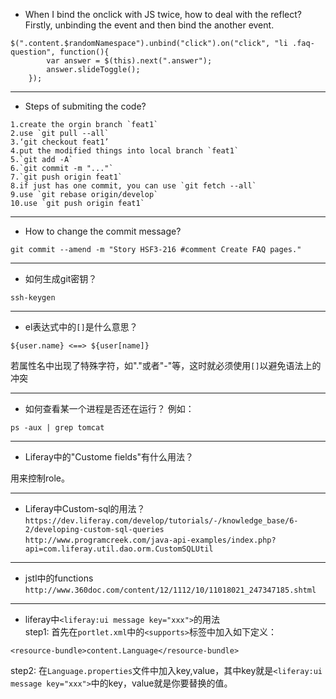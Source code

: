 * When I bind the onclick with JS twice, how to deal with the reflect?  
Firstly, unbinding the event and then bind the another event.
```
$(".content.$randomNamespace").unbind("click").on("click", "li .faq-question", function(){
        var answer = $(this).next(".answer");
        answer.slideToggle();
    });
```  
***
* Steps of submiting the code?
```
1.create the orgin branch `feat1`
2.use `git pull --all`
3.‘git checkout feat1’
4.put the modified things into local branch `feat1`
5.`git add -A`
6.`git commit -m "..."`
7.`git push origin feat1`
8.if just has one commit, you can use `git fetch --all`
9.use `git rebase origin/develop`
10.use `git push origin feat1`
```
***
* How to change the commit message?  
```
git commit --amend -m "Story HSF3-216 #comment Create FAQ pages."
```
***
* 如何生成git密钥？  
```
ssh-keygen
```
***
* el表达式中的`[]`是什么意思？  
```
${user.name} <==> ${user[name]}
```
若属性名中出现了特殊字符，如"."或者"-"等，这时就必须使用`[]`以避免语法上的冲突
***
* 如何查看某一个进程是否还在运行？
例如：
```
ps -aux | grep tomcat
```
***
* Liferay中的"Custome fields"有什么用法？  

用来控制role。
***
* Liferay中Custom-sql的用法？
`https://dev.liferay.com/develop/tutorials/-/knowledge_base/6-2/developing-custom-sql-queries`  
`http://www.programcreek.com/java-api-examples/index.php?api=com.liferay.util.dao.orm.CustomSQLUtil`  
***
* jstl中的functions  
`http://www.360doc.com/content/12/1112/10/11018021_247347185.shtml`
***
* liferay中`<liferay:ui message key="xxx">`的用法  
step1: 首先在`portlet.xml`中的`<supports>`标签中加入如下定义：  
```
<resource-bundle>content.Language</resource-bundle>
```
step2:  在`Language.properties`文件中加入key,value，其中key就是`<liferay:ui message key="xxx">`中的key，value就是你要替换的值。
